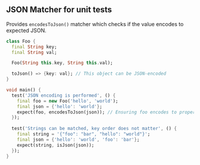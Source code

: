 ## JSON Matcher for unit tests

Provides `encodesToJson()` matcher which checks if the value encodes to expected JSON. 

```dart
class Foo {
  final String key;
  final String val;

  Foo(String this.key, String this.val);

  toJson() => {key: val}; // This object can be JSON-encoded
}

void main() {
  test('JSON encoding is performed', () {
    final foo = new Foo('hello', 'world');
    final json = {'hello': 'world'};
    expect(foo, encodesToJson(json)); // Ensuring foo encodes to proper JSON
  });
  
  test('Strings can be matched, key order does not matter', () {
    final string = '{"foo": "bar", "hello": "world"}';
    final json = {'hello': 'world', 'foo': 'bar'};
    expect(string, isJson(json));
  });
}
```
